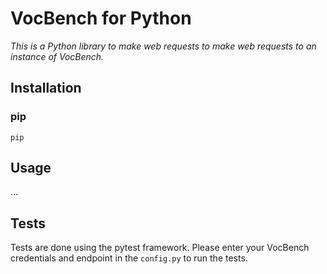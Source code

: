 # VocBench for Python

*This is a Python library to make web requests to make web requests to an instance of VocBench.* 


## Installation

### pip
`pip`


## Usage

...


## Tests

Tests are done using the pytest framework. Please enter your VocBench credentials and endpoint in the `config.py` to run the tests.
